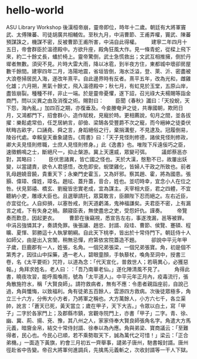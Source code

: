 # hello-world
ASU Library Workshop
後漢桓帝崩，靈帝即位，時年十二歲。朝廷有大將軍竇武、太傅陳蕃、司徒胡廣共相輔佐。至秋九月，中涓曹節、王甫弄權，竇武、陳蕃預謀誅之，機謀不密，反被曹節王甫所害，中涓自此得權。
　　建寧二年四月十五日，帝會群臣於溫德殿中。方欲升座，殿角狂風大作。見一條青蛇，從樑上飛下來，約二十餘丈長，蟠於椅上。靈帝驚倒，武士急慌救出；文武互相推擁，倒於丹墀者無數。須臾不見。片時大雷大雨，降以冰雹，到半夜方住，東都城中壞卻房屋數千餘間。建寧四年二月，洛陽地震，省垣皆倒，海水泛溢，登、萊、沂、密盡被大浪卷掃居民入海，遂改年熹平。自此邊界時有反者。熹平五年，改為光和，雌雞化雄；六月朔，黑氣十餘丈，飛入溫德殿中；秋七月，有虹見於玉堂，五原山岸，盡皆崩裂。種種不祥，非止一端。於是靈帝憂懼，遂下詔，召光祿大夫楊賜等詣金商門，問以災異之由及消復之術。賜對曰：
　　臣聞《春秋》讖曰：「天投蜺，天下怨，海內亂。」加四百之期，亦復垂及。今妾媵奄尹之徒，共專國朝，欺罔日月，又鴻都門下，招會群小，造作賦稅，見寵於時。更相薦說，旬月之間，並各拔擢：樂鬆處常伯，任芝居納言，卻儉、梁鵠各受豐爵不次之寵，而今縉紳之徒委伏畎畮古畝字，口誦堯、舜之言，身蹈絕俗之行，棄捐溝壑，不見逮及。冠履倒易，陵谷代處。幸賴皇天垂象譴告。《周書》曰：「天子見怪則修德，諸侯見怪則修政，卿大夫見怪則修職，士庶人見怪則修身。」此《逸書》也。唯陛下斥遠佞巧之臣，速徵鶴鳴之士，斷絕尺一，抑止槃游。冀上天還威，眾變可弭。
　　議郎蔡邕亦對，其略曰：
　　臣伏思諸異，皆亡國之怪也。天於大漢，慇懃不已，故屢出妖變，以當譴責，欲令人君感悟，改危即安。蜺墜雞化，皆婦人干政之所致也。前者乳母趙嬈音饒，貴重天下；永樂門史霍玉，又為奸邪。察其趙、霍，將為國患。張顥、偉璋、偉姓，璋名。趙玹、蓋升蓋，音合，姓也。並叨時幸，宜念小人在位之咎。伏見郭禧、橋玄、劉寵皆忠實老成，宜為謀主。夫宰相大臣，君之四體，不宜聽納小吏，雕琢大臣也。且選舉請托，眾莫敢言，臣願陛下忍而絕之。左右近臣，亦宜從化。人自抑損，以塞咎戒，則天道虧滿，鬼神福謙矣。夫君臣不密，上有漏言之戒，下有失身之禍。願寢臣表，無使盡忠之吏，受怨奸仇。謹奏。
　　帝覽奏而歎息，因起更衣。
　　曹節在後竊視，悉宣告左右，事遂洩漏，邕等被罪。中涓呂強憐其才，奏請免罪。後張讓、趙忠、封諝、段珪、曹節、侯覽、蹇碩、程曠、夏惲、郭勝這十人執掌朝綱。自此天下桃李，皆出於十常侍門下。朝廷侍十人如師父，由是出入宮闈，稍無忌憚，府第依宮院蓋造不題。
　　卻說中平元年甲子歲，巨鹿郡有一人，姓張，名角。一個兄弟張梁，一個兄弟張寶。角，初是個不第秀才，因往山中採藥，遇一老人，碧眼童顏，手執藜杖，喚角至洞中，授書三卷，名《太平要術》咒符，以道為念：「代天宣化，普救世人；若萌異心，必獲惡報。」角拜求姓名，老人曰：：「吾乃南華老仙。」遂化陣清風不見了。
　　角得此書，曉夜攻習，能呼風喚雨，號為「太平道人」。中平元年正月內，疫毒流行，張角散施符水，稱「大賢良師」。請符救病者，無有不應：令患者親詣座前，自說己過，角與懺悔，以致福利。角有徒弟五百餘人，雲游四方救病。次後徒眾極多，角立三十六方，分佈大小方者，乃將軍之稱也。大方萬餘人，小方六七千，各立渠帥，訛言：「蒼天已死，黃天當立；歲在甲子，天下大吉。」令眾以白土，寫「甲子」二字於各家門上；及郡縣市鎮，宮觀寺院門上，亦書「甲子」二字。青、徐、幽、冀、荊、揚、兗、豫，其八州之人，家家侍奉大賢良師張角名字。角遣大方馬元義，暗齎金帛，結交十常侍封諝、徐奉以為內應。角與弟梁、寶商議云：「至難得者，民心也。今民心已順，若不乘勢取天下，誠為萬代之可惜！」梁云：「正合弟機。」一面造下黃旗，約會三月初五一齊舉事，譴弟子唐州，馳書報封諝。唐州徑赴省中告變。帝召大將軍何進調兵，先擒馬元義斬之，次收封諝等一干人下獄。
